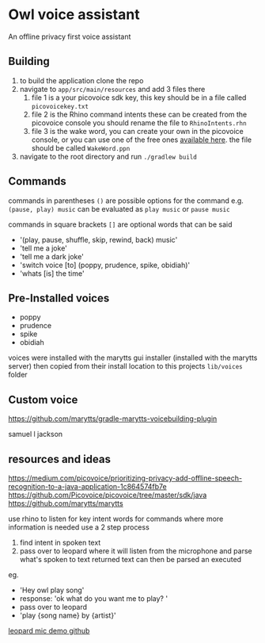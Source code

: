 # Owl voice assistant
An offline privacy first voice assistant

## Building

1. to build the application clone the repo
2. navigate to `app/src/main/resources` and add 3 files there
   1. file 1 is a your picovoice sdk key, this key should be in a file called `picovoicekey.txt`
   2. file 2 is the Rhino command intents these can be created from the picovoice console
   you should rename the file to `RhinoIntents.rhn`
   3. file 3 is the wake word, you can create your own in the picovoice console, or you can use one 
      of the free ones [available here](https://github.com/Picovoice/porcupine/tree/master/resources/keyword_files). the file should be called `WakeWord.ppn`
3. navigate to the root directory and run `./gradlew build`


## Commands
commands in parentheses `()` are possible options for the command
e.g. `(pause, play) music` can be evaluated as `play music` or `pause music`

commands in square brackets `[]` are optional words that can be said

- '(play, pause, shuffle, skip, rewind, back) music'
- 'tell me a joke'
- 'tell me a dark joke'
- 'switch voice [to] (poppy, prudence, spike, obidiah)'
- 'whats [is] the time'

## Pre-Installed voices
- poppy
- prudence
- spike
- obidiah

voices were installed with the marytts gui installer (installed with the marytts server)
then copied from their install location to this projects `lib/voices` folder


## Custom voice

https://github.com/marytts/gradle-marytts-voicebuilding-plugin

samuel l jackson


## resources and ideas

https://medium.com/picovoice/prioritizing-privacy-add-offline-speech-recognition-to-a-java-application-1c864574fb7e
https://github.com/Picovoice/picovoice/tree/master/sdk/java
https://github.com/marytts/marytts



use rhino to listen for key intent words
for commands where more information is needed use a 2 step process
1. find intent in spoken text
2. pass over to leopard where it will listen from the microphone and parse what's spoken to text
   returned text can then be parsed an executed

eg.
- 'Hey owl play song'
- response: 'ok what do you want me to play? '
- pass over to leopard
- 'play {song name} by {artist}'

[leopard mic demo github](https://github.com/Picovoice/leopard/blob/master/demo/java/src/ai/picovoice/leoparddemo/MicDemo.java)
